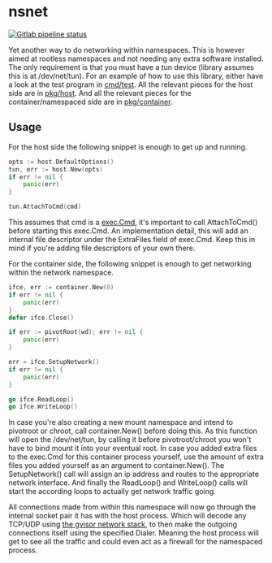 # nsnet

[![Gitlab pipeline status](https://gitlab.com/schoentoon/nsnet/badges/master/pipeline.svg)](https://gitlab.com/schoentoon/nsnet)

Yet another way to do networking within namespaces.
This is however aimed at rootless namespaces and not needing any extra software installed.
The only requirement is that you must have a tun device (library assumes this is at /dev/net/tun).
For an example of how to use this library, either have a look at the test program in [cmd/test](./cmd/test).
All the relevant pieces for the host side are in [pkg/host](./pkg/host).
And all the relevant pieces for the container/namespaced side are in [pkg/container](./pkg/container).

## Usage

For the host side the following snippet is enough to get up and running.

```go
opts := host.DefaultOptions()
tun, err := host.New(opts)
if err != nil {
    panic(err)
}

tun.AttachToCmd(cmd)
```

This assumes that cmd is a [exec.Cmd](https://pkg.go.dev/os/exec#Cmd), it's important to call AttachToCmd() before starting this exec.Cmd.
An implementation detail, this will add an internal file descriptor under the ExtraFiles field of exec.Cmd.
Keep this in mind if you're adding file descriptors of your own there.

For the container side, the following snippet is enough to get networking within the network namespace.

```go
ifce, err := container.New(0)
if err != nil {
    panic(err)
}
defer ifce.Close()

if err := pivotRoot(wd); err != nil {
    panic(err)
}

err = ifce.SetupNetwork()
if err != nil {
    panic(err)
}

go ifce.ReadLoop()
go ifce.WriteLoop()
```

In case you're also creating a new mount namespace and intend to pivotroot or chroot, call container.New() before doing this.
As this function will open the /dev/net/tun, by calling it before pivotroot/chroot you won't have to bind mount it into your eventual root.
In case you added extra files to the exec.Cmd for this container process yourself, use the amount of extra files you added yourself as an argument to container.New().
The SetupNetwork() call will assign an ip address and routes to the appropriate network interface.
And finally the ReadLoop() and WriteLoop() calls will start the according loops to actually get network traffic going.

All connections made from within this namespace will now go through the internal socket pair it has with the host process.
Which will decode any TCP/UDP using [the gvisor network stack](https://github.com/google/gvisor/tree/master/pkg/tcpip), to then make the outgoing connections itself using the specified Dialer.
Meaning the host process will get to see all the traffic and could even act as a firewall for the namespaced process.
